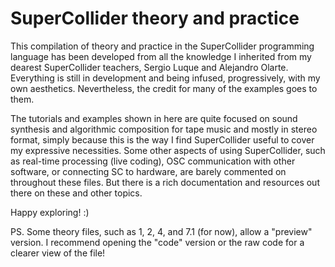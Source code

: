 # SuperCollider theory and practice

This compilation of theory and practice in the SuperCollider programming language has been developed from all the knowledge I inherited from my dearest SuperCollider teachers, Sergio Luque and Alejandro Olarte. Everything is still in development and being infused, progressively, with my own aesthetics. Nevertheless, the credit for many of the examples goes to them.

The tutorials and examples shown in here are quite focused on sound synthesis and algorithmic composition for tape music and mostly in stereo format, simply because this is the way I find SuperCollider useful to cover my expressive necessities. Some other aspects of using SuperCollider, such as real-time processing (live coding), OSC communication with other software, or connecting SC to hardware, are barely commented on throughout these files. But there is a rich documentation and resources out there on these and other topics.

Happy exploring! :)

PS. Some theory files, such as 1, 2, 4, and 7.1 (for now), allow a "preview" version. I recommend opening the "code" version or the raw code for a clearer view of the file!

